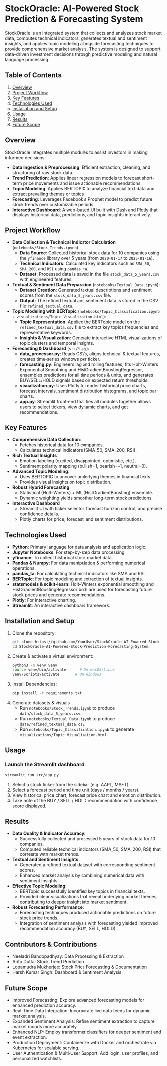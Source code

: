 # StockOracle: AI-Powered Stock Prediction & Forecasting System

StockOracle is an integrated system that collects and analyzes stock market data, computes technical indicators, generates textual and sentiment insights, and applies topic modeling alongside forecasting techniques to provide comprehensive market analysis. The system is designed to support data-driven investment decisions through predictive modeling and natural language processing.

## Table of Contents
1. [Overview](#overview)
2. [Project Workflow](#project-workflow)
3. [Key Features](#key-features)
4. [Technologies Used](#technologies-used)
5. [Installation and Setup](#installation-and-setup)
6. [Usage](#usage)
7. [Results](#results)
8. [Future Scope](#future-scope)

## Overview
StockOracle integrates multiple modules to assist investors in making informed decisions:
- **Data Ingestion & Preprocessing**: Efficient extraction, cleaning, and structuring of raw stock data.
- **Trend Prediction**: Applies linear regression models to forecast short-term price movements and issue actionable recommendations.
- **Topic Modeling**: Applies BERTOPIC to analyze financial text data and extract prevailing themes or topics.
- **Forecasting**: Leverages Facebook's Prophet model to predict future stock trends over customizable periods.
- **Interactive Dashboard**: A web-based UI built with Dash and Plotly that displays historical data, predictions, and topic insights interactively.

## Project Workflow
- **Data Collection & Technical Indicator Calculation** (`notebooks/Stock_Trends.ipynb`):
    - **Data Source**: Collected historical stock data for 10 companies using the `yfinance` library over 5 years (from `2020-01-17` to `2025-01-16`).
    - **Technical Indicators**: Calculated key indicators such as `SMA_50`, `SMA_200`, and `RSI` using `pandas_ta`.
    - **Dataset**: Processed data is saved in the file `stock_data_5_years.csv` with engineered features.
- **Textual & Sentiment Data Preparation** (`notebooks/Textual_Data.ipynb`):
    - **Dataset Creation**: Generated textual descriptions and sentiment scores from the `stock_data_5_years.csv` file.
    - **Output**: The refined textual and sentiment data is stored in the CSV file `refined_textual_data`.
- **Topic Modeling with BERTopic** (`notebooks/Topic_Classification.ipynb` + `visualizations/Topic_Visualization.html`):
    - **Topic Representation**: Applied the BERTopic model on the `refined_textual_data.csv` file to extract key topics frequencies and representative keywords.
    - **Insights & Visualization**: Generate interactive HTML visualizations of topic clusters and temporal insights.
- **Forecasting & Dashboard** (`src/*.py`):
    - **data_processor.py**: Reads CSVs, aligns technical & textual features, creates time‑series windows per ticker.
    - **forecasting.py**: Engineers lag and rolling features, fits Holt‑Winters Exponential Smoothing and HistGradientBoostingRegressor, ensembles predictions for all time periods & units, and generates BUY/SELL/HOLD signals based on expected return thresholds.
    - **visualization.py**: Uses Plotly to render historical price charts, forecast intervals, sentiment distribution histograms, and topic bar charts.
    - **app.py**: Streamlit front‑end that ties all modules together allows users to select tickers, view dynamic charts, and get recommendations.

## Key Features
- **Comprehensive Data Collection**:
    - Fetches historical data for 10 companies.
    - Calculates technical indicators (SMA_50, SMA_200, RSI).
- **Rich Textual Insights**  
    - Emotion labeling (excited, disappointed, optimistic, etc.).  
    - Sentiment polarity mapping (bullish=1, bearish=–1, neutral=0).  
- **Advanced Topic Modeling**:
    - Uses BERTOPIC to uncover underlying themes in financial texts.
    - Provides visual insights on topic distribution.
- **Robust Hybrid Forecasting**:
    - Statistical (Holt–Winters) + ML (HistGradientBoosting) ensemble.
    - Dynamic weighting yields smoother long-term stock predictions.
- **Interactive Dashboard**  
    - Streamlit UI with ticker selector, forecast horizon control, and precise confidence details.  
    - Plotly charts for price, forecast, and sentiment distributions.

## Technologies Used
- **Python**: Primary language for data analysis and application logic.
- **Jupyter Notebooks**: For step-by-step data processing.
- **yfinance**: To collect historical stock market data.
- **Pandas & Numpy**: For data manipulation & performing numerical operations.
- **pandas_ta**: For calculating technical indicators like SMA and RSI.
- **BERTopic**: For topic modeling and extraction of textual insights.
- **statsmodels & scikit‑learn**: Holt–Winters exponential smoothing and HistGradientBoostingRegressor both are used for forecasting future stock prices and generate recommendations.
- **Plotly**: For interactive charting.
- **Streamlit**: An interactive dashboard framework.

## Installation and Setup
1. Clone the repository:
   ```bash
   git clone https://github.com/YourUser/StockOracle-AI-Powered-Stock-Prediction-Forecasting-System.git
   cd StockOracle-AI-Powered-Stock-Prediction-Forecasting-System
   ```
2. Create & activate a virtual environment:
   ```bash
   python3 -m venv venv
   source venv/bin/activate      # On macOS/Linux
   venv\Scripts\activate       # On Windows
   ```
3. Install Dependencies:
   ```bash
   pip install -r requirements.txt
   ```
4. Generate datasets & visuals
   * Run `notebooks/Stock_Trends.ipynb` to produce `data/stock_data_5_years.csv`.
   * Run `notebooks/Textual_Data.ipynb` to produce `data/refined_textual_data.csv`.
   * Run `notebooks/Topic_Classification.ipynb` to generate `visualizations/Topic_Visualization.html`.

## Usage
### Launch the Streamlit dashboard
   ```bash
   streamlit run src/app.py
   ```
1. Select a stock ticker from the sidebar (e.g. AAPL, MSFT).
2. Select a forecast period and time unit (days / months / years).
3. View historical price chart, forecast price chart and emotion distribution.
4. Take note of the BUY / SELL / HOLD recommendation with confidence score displayed.

## Results
- **Data Quality & Indicator Accuracy**:
    - Successfully collected and processed 5 years of stock data for 10 companies.
    - Computed reliable technical indicators (SMA_50, SMA_200, RSI) that correlate with market trends.
- **Textual and Sentiment Insights**:
    - Generated a refined textual dataset with corresponding sentiment scores.
    - Enhanced market analysis by combining numerical data with sentiment insights.
- **Effective Topic Modeling**:
    - BERTopic successfully identified key topics in financial texts.
    - Provided clear visualizations that reveal underlying market themes, contributing to deeper insight into market sentiment.
- **Robust Forecasting Performance**:
    - Forecasting techniques produced actionable predictions on future stock price trends.
    - Integration of sentiment analysis with forecasting yielded improved recommendation accuracy (BUY, SELL, HOLD).

## Contributors & Contributions
- Neeladri Bandopadhyay: Data Processing & Extraction
- Arito Dutta: Stock Trend Prediction
- Lopamudra Mukherjee: Stock Price Forecasting & Documentation
- Harsh Kumar Singh: Dashboard & Sentiment Analysis

## Future Scope
- Improved Forecasting: Explore advanced forecasting models for enhanced prediction accuracy.
- Real-Time Data Integration: Incorporate live data feeds for dynamic market analysis.
- Expanded Sentiment Analysis: Refine sentiment extraction to capture market moods more accurately.
- Enhanced NLP: Employ transformer classifiers for deeper sentiment and event extraction.
- Production Deployment: Containerize with Docker and orchestrate via Kubernetes for scalable serving.
- User Authentication & Multi‑User Support: Add login, user profiles, and personalized watchlists.